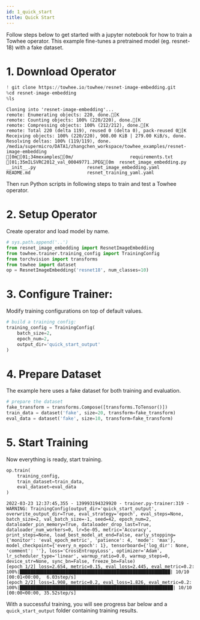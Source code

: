 ```yaml
---
id: 1_quick_start
title: Quick Start
---
```



Follow steps below to get started with a jupyter notebook for how to train a Towhee operator. This example fine-tunes a pretrained model (eg. resnet-18) with a fake dataset.

# 1. Download Operator


```python
! git clone https://towhee.io/towhee/resnet-image-embedding.git
%cd resnet-image-embedding
%ls
```

    Cloning into 'resnet-image-embedding'...
    remote: Enumerating objects: 220, done.[K
    remote: Counting objects: 100% (220/220), done.[K
    remote: Compressing objects: 100% (212/212), done.[K
    remote: Total 220 (delta 119), reused 0 (delta 0), pack-reused 0[K
    Receiving objects: 100% (220/220), 908.00 KiB | 279.00 KiB/s, done.
    Resolving deltas: 100% (119/119), done.
    /media/supermicro/DATA1/zhangchen_workspace/towhee_examples/resnet-image-embedding
    [0m[01;34mexamples[0m/                     requirements.txt
    [01;35mILSVRC2012_val_00049771.JPEG[0m  resnet_image_embedding.py
    __init__.py                   resnet_image_embedding.yaml
    README.md                     resnet_training_yaml.yaml


Then run Python scripts in following steps to train and test a Towhee operator.

# 2. Setup Operator

Create operator and load model by name.


```python
# sys.path.append('..')
from resnet_image_embedding import ResnetImageEmbedding
from towhee.trainer.training_config import TrainingConfig
from torchvision import transforms
from towhee import dataset
op = ResnetImageEmbedding('resnet18', num_classes=10)
```

# 3. Configure Trainer:

Modify training configurations on top of default values.


```python
# build a training config:
training_config = TrainingConfig(
    batch_size=2,
    epoch_num=2,
    output_dir='quick_start_output'
)
```

# 4. Prepare Dataset

The example here uses a fake dataset for both training and evaluation.


```python
# prepare the dataset
fake_transform = transforms.Compose([transforms.ToTensor()])
train_data = dataset('fake', size=20, transform=fake_transform)
eval_data = dataset('fake', size=10, transform=fake_transform)
```

# 5. Start Training


Now everything is ready, start training.




```python
op.train(
    training_config,
    train_dataset=train_data,
    eval_dataset=eval_data
)
```

    2022-03-23 12:37:45,355 - 139993194329920 - trainer.py-trainer:319 - WARNING: TrainingConfig(output_dir='quick_start_output', overwrite_output_dir=True, eval_strategy='epoch', eval_steps=None, batch_size=2, val_batch_size=-1, seed=42, epoch_num=2, dataloader_pin_memory=True, dataloader_drop_last=True, dataloader_num_workers=0, lr=5e-05, metric='Accuracy', print_steps=None, load_best_model_at_end=False, early_stopping={'monitor': 'eval_epoch_metric', 'patience': 4, 'mode': 'max'}, model_checkpoint={'every_n_epoch': 1}, tensorboard={'log_dir': None, 'comment': ''}, loss='CrossEntropyLoss', optimizer='Adam', lr_scheduler_type='linear', warmup_ratio=0.0, warmup_steps=0, device_str=None, sync_bn=False, freeze_bn=False)
    [epoch 1/2] loss=2.654, metric=0.15, eval_loss=2.445, eval_metric=0.2: 100%|████████████████████████████████████████████████████████| 10/10 [00:01<00:00,  6.03step/s]
    [epoch 2/2] loss=1.908, metric=0.2, eval_loss=1.826, eval_metric=0.2: 100%|█████████████████████████████████████████████████████████| 10/10 [00:00<00:00, 35.52step/s]

With a successful training, you will see progress bar below and a `quick_start_output` folder containing training results.
